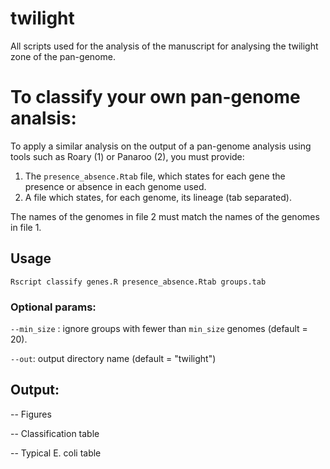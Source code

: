 # twilight
All scripts used for the analysis of the manuscript for analysing the twilight zone of the pan-genome.

# To classify your own pan-genome analsis:
To apply a similar analysis on the output of a pan-genome analysis using tools such as Roary (1) or Panaroo (2), you must provide:
1. The `presence_absence.Rtab` file, which states for each gene the presence or absence in each genome used.
2. A file which states, for each genome, its lineage (tab separated).

The names of the genomes in file 2 must match the names of the genomes in file 1.

## Usage

`Rscript classify genes.R presence_absence.Rtab groups.tab`

### Optional params:

`--min_size` : ignore groups with fewer than `min_size` genomes (default = 20).

`--out`: output directory name (default = "twilight")

## Output:

-- Figures

-- Classification table

-- Typical E. coli table
